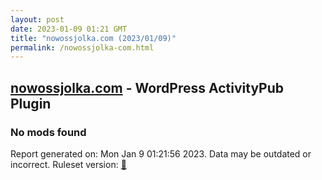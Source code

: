 ```yaml
---
layout: post
date: 2023-01-09 01:21 GMT
title: "nowossjolka.com (2023/01/09)"
permalink: /nowossjolka-com.html
---
```



## [nowossjolka.com](https://nowossjolka.com) - WordPress ActivityPub Plugin

### No mods found

Report generated on: Mon Jan  9 01:21:56 2023. Data may be outdated or incorrect.
Ruleset version: [🏀](/version-basketball)
